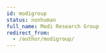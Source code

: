 ```yaml
---
id: modigroup
status: nonhuman
full_name: Modi Research Group
redirect_from:
  - /author/modigroup/
---
```

